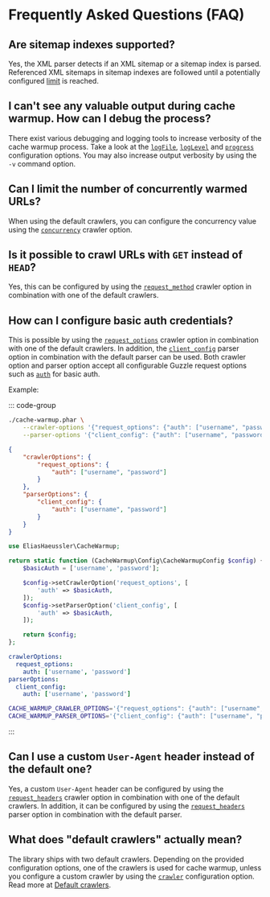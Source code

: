 # Frequently Asked Questions (FAQ)

## Are sitemap indexes supported?

Yes, the XML parser detects if an XML sitemap or a sitemap index is parsed.
Referenced XML sitemaps in sitemap indexes are followed until a potentially
configured [limit](config-reference/limit.md) is reached.

## I can't see any valuable output during cache warmup. How can I debug the process?

There exist various debugging and logging tools to increase verbosity of the
cache warmup process. Take a look at the [`logFile`](config-reference/log-file.md),
[`logLevel`](config-reference/log-level.md) and [`progress`](config-reference/progress.md)
configuration options. You may also increase output verbosity by using the `-v`
command option.

## Can I limit the number of concurrently warmed URLs?

When using the default crawlers, you can configure the concurrency value using
the [`concurrency`](config-reference/crawler-options.md#concurrency) crawler option.

## Is it possible to crawl URLs with `GET` instead of `HEAD`?

Yes, this can be configured by using the [`request_method`](config-reference/crawler-options.md#request-method)
crawler option in combination with one of the default crawlers.

## How can I configure basic auth credentials?

This is possible by using the [`request_options`](config-reference/crawler-options.md#request-options)
crawler option in combination with one of the default crawlers. In addition,
the [`client_config`](config-reference/parser-options.md#client-config) parser
option in combination with the default parser can be used. Both crawler option
and parser option accept all configurable Guzzle request options such as
[`auth`](https://docs.guzzlephp.org/en/stable/request-options.html#auth) for
basic auth.

Example:

::: code-group

```bash [CLI]
./cache-warmup.phar \
    --crawler-options '{"request_options": {"auth": ["username", "password"]}}' \
    --parser-options '{"client_config": {"auth": ["username", "password"]}}'
```

```json [JSON]
{
    "crawlerOptions": {
        "request_options": {
            "auth": ["username", "password"]
        }
    },
    "parserOptions": {
        "client_config": {
            "auth": ["username", "password"]
        }
    }
}
```

```php [PHP]
use EliasHaeussler\CacheWarmup;

return static function (CacheWarmup\Config\CacheWarmupConfig $config) {
    $basicAuth = ['username', 'password'];

    $config->setCrawlerOption('request_options', [
        'auth' => $basicAuth,
    ]);
    $config->setParserOption('client_config', [
        'auth' => $basicAuth,
    ]);

    return $config;
};
```

```yaml [YAML]
crawlerOptions:
  request_options:
    auth: ['username', 'password']
parserOptions:
  client_config:
    auth: ['username', 'password']
```

```bash [.env]
CACHE_WARMUP_CRAWLER_OPTIONS='{"request_options": {"auth": ["username", "password"]}}'
CACHE_WARMUP_PARSER_OPTIONS='{"client_config": {"auth": ["username", "password"]}}'
```

:::

## Can I use a custom `User-Agent` header instead of the default one?

Yes, a custom `User-Agent` header can be configured by using the
[`request_headers`](config-reference/crawler-options.md#request-headers) crawler
option in combination with one of the default crawlers. In addition,
it can be configured by using the
[`request_headers`](config-reference/parser-options.md#request-headers) parser
option in combination with the default parser.

## What does "default crawlers" actually mean?

The library ships with two default crawlers. Depending on the provided configuration
options, one of the crawlers is used for cache warmup, unless you configure a custom
crawler by using the [`crawler`](config-reference/crawler.md) configuration option.
Read more at [Default crawlers](api/index.md#default-crawlers).
